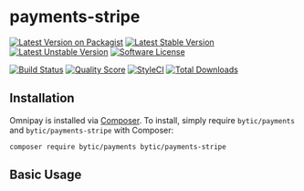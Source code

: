 # payments-stripe


[![Latest Version on Packagist](https://img.shields.io/packagist/v/bytic/payments-stripe.svg?style=flat-square)](https://packagist.org/packages/bytic/payments-stripe)
[![Latest Stable Version](https://poser.pugx.org/bytic/payments-stripe/v/stable)](https://packagist.org/packages/bytic/payments-stripe)
[![Latest Unstable Version](https://poser.pugx.org/bytic/payments-stripe/v/unstable)](https://packagist.org/packages/bytic/payments-stripe)
[![Software License](https://img.shields.io/badge/license-MIT-brightgreen.svg?style=flat-square)](LICENSE)

[![Build Status](https://img.shields.io/travis/bytic/payments-stripe/master.svg?style=flat-square)](https://travis-ci.org/bytic/framework)
[![Quality Score](https://img.shields.io/scrutinizer/g/bytic/payments-stripe.svg?style=flat-square)](https://scrutinizer-ci.com/g/bytic/payments-stripe)
[![StyleCI](https://styleci.io/repos/95359082/shield?branch=master)](https://styleci.io/repos/95359082)
[![Total Downloads](https://img.shields.io/packagist/dt/bytic/payments-stripe.svg?style=flat-square)](https://packagist.org/packages/bytic/payments-stripe)

## Installation

Omnipay is installed via [Composer](http://getcomposer.org/). To install, simply require `bytic/payments` and `bytic/payments-stripe` with Composer:

```
composer require bytic/payments bytic/payments-stripe
```

## Basic Usage